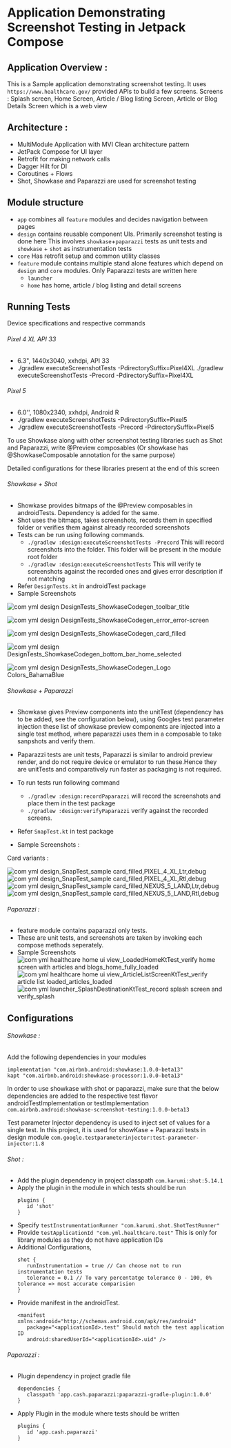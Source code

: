 # Application Demonstrating Screenshot Testing in Jetpack Compose

## Application Overview :
   This is a Sample application demonstrating screenshot testing. 
   It uses `https://www.healthcare.gov/` provided APIs to build a few screens.
   Screens : Splash screen, Home Screen, Article / Blog listing Screen, Article or Blog Details Screen which is a web view
   
## Architecture :
- MultiModule Application with MVI Clean architecture pattern
- JetPack Compose for UI layer
- Retrofit for making network calls
- Dagger Hilt for DI
- Coroutines + Flows
- Shot, Showkase and Paparazzi are used for screenshot testing

## Module structure
- `app` combines all `feature` modules and decides navigation between pages
- `design` contains reusable component UIs. Primarily screenshot testing is done here This involves `showkase`+`paparazzi` tests as unit tests and `showkase` + `shot` as instrumentation tests
- `core` Has retrofit setup and common utility classes
- `feature` module contains multiple stand alone features which depend on `design` and `core` modules. Only Paparazzi tests are written here
    - `launcher`
    - `home` has home, article / blog listing and detail screens

## Running Tests

   Device specifications and respective commands
   ###### Pixel 4 XL API 33
   - 6.3",  1440x3040, xxhdpi, API 33
   - ./gradlew executeScreenshotTests -PdirectorySuffix=Pixel4XL
   ./gradlew executeScreenshotTests -Precord -PdirectorySuffix=Pixel4XL

   ###### Pixel 5
   - 6.0'', 1080x2340, xxhdpi, Android R
   - ./gradlew executeScreenshotTests -PdirectorySuffix=Pixel5
   - ./gradlew executeScreenshotTests -Precord -PdirectorySuffix=Pixel5
   
   To use Showkase along with other screenshot testing libraries such as Shot and Paparazzi, write 
   @Preview composables (Or showkase has @ShowkaseComposable annotation for the same purpose)

   Detailed configurations for these libraries present at the end of this screen

  ###### Showkase + Shot
  - Showkase provides bitmaps of the @Preview composables in androidTests. Dependency is added for the same.
  - Shot uses the bitmaps, takes screenshots, records them in specified folder or verifies them against already recorded screenshots
  - Tests can be run using following commands.
      - `./gradlew :design:executeScreenshotTests -Precord` This will record screenshots into the folder. This folder will be 
               present in the module root folder
      - `./gradlew :design:executeScreenshotTests` This will verify te screenshots against the recorded ones and gives error description if not matching
  - Refer `DesignTests.kt` in androidTest package
  - Sample Screenshots

![com yml design DesignTests_ShowkaseCodegen_toolbar_title](https://user-images.githubusercontent.com/102218374/183367914-ee481c6b-6f10-45b6-81dc-ec1d7168b2d9.png)
  
![com yml design DesignTests_ShowkaseCodegen_error_error-screen](https://user-images.githubusercontent.com/102218374/183367967-592b61d1-3b4a-44b1-b02c-49f0fb5b11ab.png)

![com yml design DesignTests_ShowkaseCodegen_card_filled](https://user-images.githubusercontent.com/102218374/183368041-47b66296-f2b6-488b-93a7-a51eb38e256a.png)

![com yml design DesignTests_ShowkaseCodegen_bottom_bar_home_selected](https://user-images.githubusercontent.com/102218374/183368076-1e38f533-2714-45f1-8aa9-f8c0acfbe4a9.png)


![com yml design DesignTests_ShowkaseCodegen_Logo Colors_BahamaBlue](https://user-images.githubusercontent.com/102218374/183368516-b0f66956-950f-461d-9ca8-ab5327690ca2.png)


   ###### Showkase + Paparazzi
   - Showkase gives Preview components into the unitTest (dependency has to be added, see the configuration below), using Googles test parameter injection these
list of showkase preview components are injected into a single test method, where paparazzi uses them in a composable to take sanpshots and verify them.
- Paparazzi tests are unit tests, Paparazzi is similar to android preview render, and do not require device or emulator to run these.Hence they are unitTests and comparatively run faster as packaging is not required.
- To run tests run following command
   - `./gradlew :design:recordPaparazzi` will record the screenshots and place them in the test package
   - `./gradlew :design:verifyPaparazzi` verify against the recorded screens.
- Refer `SnapTest.kt` in test package

- Sample Screenshots : 

Card variants :

![com yml design_SnapTest_sample card_filled,PIXEL_4_XL,Ltr,debug](https://user-images.githubusercontent.com/102218374/183363436-7395e86d-ac49-4416-9dde-43a992376aed.png)
![com yml design_SnapTest_sample card_filled,PIXEL_4_XL,Rtl,debug](https://user-images.githubusercontent.com/102218374/183363499-ccc9a4bd-79bc-4b07-890e-c01e0a17aadc.png)
![com yml design_SnapTest_sample card_filled,NEXUS_5_LAND,Ltr,debug](https://user-images.githubusercontent.com/102218374/183363530-154bbae9-f726-4117-8e1c-41f744bbac78.png)
![com yml design_SnapTest_sample card_filled,NEXUS_5_LAND,Rtl,debug](https://user-images.githubusercontent.com/102218374/183363541-c204014b-d706-4e1f-ac26-164d777e6ef1.png)


###### Paparazzi :
- feature module contains paparazzi only tests.
- These are unit tests, and screenshots are taken by invoking each compose methods seperately.
- Sample Screenshots
![com yml healthcare home ui view_LoadedHomeKtTest_verify home screen with articles and blogs_home_fully_loaded](https://user-images.githubusercontent.com/102218374/183365810-ceb7e892-7b68-47c1-ab9b-2f70f90bf680.png)
![com yml healthcare home ui view_ArticleListScreenKtTest_verify article list loaded_articles_loaded](https://user-images.githubusercontent.com/102218374/183365883-89b37d56-a3ed-449e-a290-28c72466c2e4.png)
![com yml launcher_SplashDestinationKtTest_record splash screen and verify_splash](https://user-images.githubusercontent.com/102218374/183366176-9253d1bb-aeba-4d68-856f-ed66910f0f8b.png)



## Configurations

###### Showkase : 

Add the following dependencies in your modules
   ```
   implementation "com.airbnb.android:showkase:1.0.0-beta13"
   kapt "com.airbnb.android:showkase-processor:1.0.0-beta13"
   ```
In order to use showkase with shot or paparazzi, make sure that the below dependencies are added to the respective test flavor androidTestImplementation or testImplementation `com.airbnb.android:showkase-screenshot-testing:1.0.0-beta13`

Test parameter Injector dependency is used to inject set of values for a single test. In this project, it is used for showKase + Paparazzi tests in design module `com.google.testparameterinjector:test-parameter-injector:1.8`

###### Shot :
- Add the plugin dependency in project classpath `com.karumi:shot:5.14.1`
- Apply the plugin in the module in which tests should be run
   ```
   plugins {
      id 'shot'
   }
   ```
- Specify `testInstrumentationRunner "com.karumi.shot.ShotTestRunner"`
- Provide `testApplicationId "com.yml.healthcare.test"` This is only for library modules as they do not have application IDs
- Additional Configurations,
   ```
   shot { 
      runInstrumentation = true // Can choose not to run instrumentation tests
      tolerance = 0.1 // To vary percentatge tolerance 0 - 100, 0% tolerance => most accurate comparision
   }
   ```
- Provide manifest in the androidTest.
   ```
   <manifest xmlns:android="http://schemas.android.com/apk/res/android"
      package="<applicationId>.test" Should match the test application ID
      android:sharedUserId="<applicationId>.uid" />
   ```

###### Paparazzi :
- Plugin dependency in project gradle file
   ```
   dependencies {
      classpath 'app.cash.paparazzi:paparazzi-gradle-plugin:1.0.0'
   }
   ```
- Apply Plugin in the module where tests should be written
   ```
   plugins {
      id 'app.cash.paparazzi'
   }
   ```

